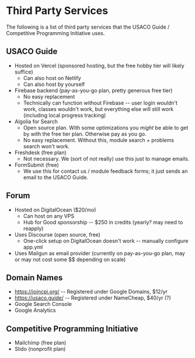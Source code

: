 # Third Party Services

The following is a list of third party services that the USACO Guide / Competitive Programming Initiative uses.

## USACO Guide

- Hosted on Vercel (sponsored hosting, but the free hobby tier will likely suffice)
  - Can also host on Netlify
  - Can also host by yourself
- Firebase backend (pay-as-you-go plan, pretty generous free tier)
  - No easy replacement
  - Technically can function without Firebase -- user login wouldn't work, classes wouldn't work, but everything else will still work (including local progress tracking)
- Algolia for Search
  - Open source plan. With some optimizations you _might_ be able to get by with the free tier plan. Otherwise pay as you go.
  - No easy replacement. Without this, module search + problems search won't work.
- Freshdesk (free plan)
  - Not necessary. We (sort of not really) use this just to manage emails.
- FormSubmit (free)
  - We use this for contact us / module feedback forms; it just sends an email to the USACO Guide.

## Forum

- Hosted on DigitalOcean (\$20/mo)
  - Can host on any VPS
  - Hub for Good sponsorship -- \$250 in credits (yearly? may need to reapply)
- Uses Discourse (open source, free)
  - One-click setup on DigitalOcean doesn't work -- manually configure app.yml
- Uses Mailgun as email provider (currently on pay-as-you-go plan, may or may not cost some \$\$ depending on scale)

## Domain Names

- https://joincpi.org/ -- Registered under Google Domains, \$12/yr
- https://usaco.guide/ -- Registered under NameCheap, \$40/yr (?)
- Google Search Console
- Google Analytics

## Competitive Programming Initiative

- Mailchimp (free plan)
- Slido (nonprofit plan)
